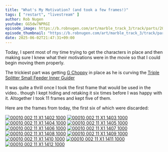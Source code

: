 ```yaml
---
title: "What's My Motivation? (and took a few frames!)"
tags: [ "restart", "livestream" ]
author: Rob Nugen
youtube: GG5dw7NPRGI
episode_image: https://b.robnugen.com/art/marble_track_3/track/parts/2025/2025_jun_02_glue_drying_on_triple_splitter_small_feeder_1000.jpeg
episode_thumbnail: "https://b.robnugen.com/art/marble_track_3/track/parts/2025/thumbs/2025_jun_02_glue_drying_on_triple_splitter_small_feeder_1000.jpeg"
date: 2025-06-02T21:47:31+09:00
---
```


Today, I spent most of my time trying to get the characters in place
and then making sure I knew what their motivations were in the movie
so that I could begin moving them properly.

The trickiest part was getting [G Choppy](/workers/g_choppy/) in place as he is curving the [Triple Splitter Small Feeder Inner Guider](/parts/triple-splitter-small-feeder-inner-guider/)

It was quite a thrill once I took the first frame that would be used
in the video.. though I kept hiding and retaking it six
times before I was happy with it. Altogether I took 11 frames and kept
five of them.

Here are the frames from today, the first six of which were discarded:

[![00010 002 11 X1 1402 1000](//b.robnugen.com/art/marble_track_3/frames/2025/thumbs/00010_002_11_X1_1402.jpg)](//b.robnugen.com/art/marble_track_3/frames/2025/00010_002_11_X1_1402_1000.jpg)
[![00010 002 11 X1 1403 1000](//b.robnugen.com/art/marble_track_3/frames/2025/thumbs/00010_002_11_X1_1403.jpg)](//b.robnugen.com/art/marble_track_3/frames/2025/00010_002_11_X1_1403_1000.jpg)
[![00010 002 11 X1 1404 1000](//b.robnugen.com/art/marble_track_3/frames/2025/thumbs/00010_002_11_X1_1404.jpg)](//b.robnugen.com/art/marble_track_3/frames/2025/00010_002_11_X1_1404_1000.jpg)
[![00010 002 11 X1 1405 1000](//b.robnugen.com/art/marble_track_3/frames/2025/thumbs/00010_002_11_X1_1405.jpg)](//b.robnugen.com/art/marble_track_3/frames/2025/00010_002_11_X1_1405_1000.jpg)
[![00010 002 11 X1 1406 1000](//b.robnugen.com/art/marble_track_3/frames/2025/thumbs/00010_002_11_X1_1406.jpg)](//b.robnugen.com/art/marble_track_3/frames/2025/00010_002_11_X1_1406_1000.jpg)
[![00010 002 11 X1 1407 1000](//b.robnugen.com/art/marble_track_3/frames/2025/thumbs/00010_002_11_X1_1407.jpg)](//b.robnugen.com/art/marble_track_3/frames/2025/00010_002_11_X1_1407_1000.jpg)
[![00010 002 11 X1 1408 1000](//b.robnugen.com/art/marble_track_3/frames/2025/thumbs/00010_002_11_X1_1408.jpg)](//b.robnugen.com/art/marble_track_3/frames/2025/00010_002_11_X1_1408_1000.jpg)
[![00010 002 11 X1 1409 1000](//b.robnugen.com/art/marble_track_3/frames/2025/thumbs/00010_002_11_X1_1409.jpg)](//b.robnugen.com/art/marble_track_3/frames/2025/00010_002_11_X1_1409_1000.jpg)
[![00010 002 11 X1 1410 1000](//b.robnugen.com/art/marble_track_3/frames/2025/thumbs/00010_002_11_X1_1410.jpg)](//b.robnugen.com/art/marble_track_3/frames/2025/00010_002_11_X1_1410_1000.jpg)
[![00010 002 11 X1 1411 1000](//b.robnugen.com/art/marble_track_3/frames/2025/thumbs/00010_002_11_X1_1411.jpg)](//b.robnugen.com/art/marble_track_3/frames/2025/00010_002_11_X1_1411_1000.jpg)
[![00010 002 11 X1 1412 1000](//b.robnugen.com/art/marble_track_3/frames/2025/thumbs/00010_002_11_X1_1412.jpg)](//b.robnugen.com/art/marble_track_3/frames/2025/00010_002_11_X1_1412_1000.jpg)
